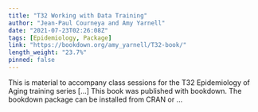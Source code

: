 ```yaml
---
title: "T32 Working with Data Training"
author: "Jean-Paul Courneya and Amy Yarnell"
date: "2021-07-23T02:26:08Z"
tags: [Epidemiology, Package]
link: "https://bookdown.org/amy_yarnell/T32-book/"
length_weight: "23.7%"
pinned: false
---
```


This is material to accompany class sessions for the T32 Epidemiology of Aging training series [...] This book was published with bookdown. The bookdown package can be installed from CRAN or ...

